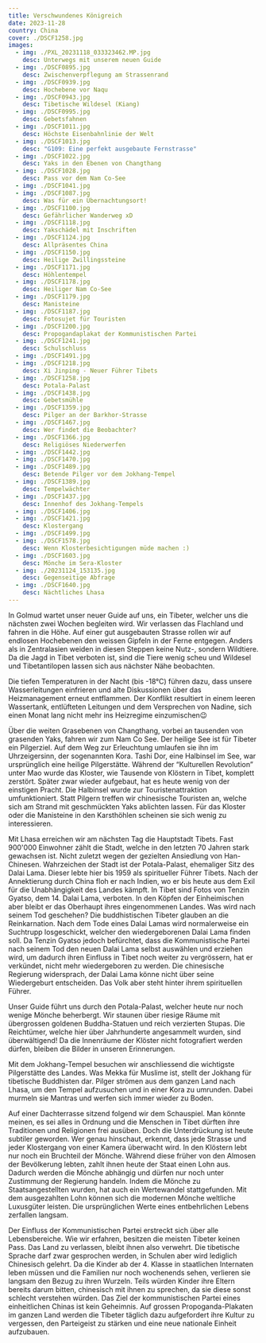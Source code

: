 ```yaml
---
title: Verschwundenes Königreich
date: 2023-11-28
country: China
cover: ./DSCF1258.jpg
images:
  - img: ./PXL_20231118_033323462.MP.jpg
    desc: Unterwegs mit unserem neuen Guide
  - img: ./DSCF0895.jpg
    desc: Zwischenverpflegung am Strassenrand
  - img: ./DSCF0939.jpg
    desc: Hochebene vor Naqu
  - img: ./DSCF0943.jpg
    desc: Tibetische Wildesel (Kiang)
  - img: ./DSCF0995.jpg
    desc: Gebetsfahnen
  - img: ./DSCF1011.jpg
    desc: Höchste Eisenbahnlinie der Welt
  - img: ./DSCF1013.jpg
    desc: "G109: Eine perfekt ausgebaute Fernstrasse"
  - img: ./DSCF1022.jpg
    desc: Yaks in den Ebenen von Changthang
  - img: ./DSCF1028.jpg
    desc: Pass vor dem Nam Co-See
  - img: ./DSCF1041.jpg
  - img: ./DSCF1087.jpg
    desc: Was für ein Übernachtungsort!
  - img: ./DSCF1100.jpg
    desc: Gefährlicher Wanderweg xD
  - img: ./DSCF1118.jpg
    desc: Yakschädel mit Inschriften
  - img: ./DSCF1124.jpg
    desc: Allpräsentes China
  - img: ./DSCF1150.jpg
    desc: Heilige Zwillingssteine
  - img: ./DSCF1171.jpg
    desc: Höhlentempel
  - img: ./DSCF1178.jpg
    desc: Heiliger Nam Co-See
  - img: ./DSCF1179.jpg
    desc: Manisteine
  - img: ./DSCF1187.jpg
    desc: Fotosujet für Touristen
  - img: ./DSCF1200.jpg
    desc: Propogandaplakat der Kommunistischen Partei
  - img: ./DSCF1241.jpg
    desc: Schulschluss
  - img: ./DSCF1491.jpg
  - img: ./DSCF1218.jpg
    desc: Xi Jinping - Neuer Führer Tibets
  - img: ./DSCF1258.jpg
    desc: Potala-Palast
  - img: ./DSCF1438.jpg
    desc: Gebetsmühle
  - img: ./DSCF1359.jpg
    desc: Pilger an der Barkhor-Strasse
  - img: ./DSCF1467.jpg
    desc: Wer findet die Beobachter?
  - img: ./DSCF1366.jpg
    desc: Religiöses Niederwerfen
  - img: ./DSCF1442.jpg
  - img: ./DSCF1470.jpg
  - img: ./DSCF1489.jpg
    desc: Betende Pilger vor dem Jokhang-Tempel
  - img: ./DSCF1389.jpg
    desc: Tempelwächter
  - img: ./DSCF1437.jpg
    desc: Innenhof des Jokhang-Tempels
  - img: ./DSCF1406.jpg
  - img: ./DSCF1421.jpg
    desc: Klostergang
  - img: ./DSCF1499.jpg
  - img: ./DSCF1578.jpg
    desc: Wenn Klosterbesichtigungen müde machen :)
  - img: ./DSCF1603.jpg
    desc: Mönche im Sera-Kloster
  - img: ./20231124_153135.jpg
    desc: Gegenseitige Abfrage
  - img: ./DSCF1640.jpg
    desc: Nächtliches Lhasa
---
```

In Golmud wartet unser neuer Guide auf uns, ein Tibeter, welcher uns die nächsten zwei Wochen begleiten wird. Wir verlassen das Flachland und fahren in die Höhe. Auf einer gut ausgebauten Strasse rollen wir auf endlosen Hochebenen den weissen Gipfeln in der Ferne entgegen. Anders als in Zentralasien weiden in diesen Steppen keine Nutz-, sondern Wildtiere. Da die Jagd in Tibet verboten ist, sind die Tiere wenig scheu und Wildesel und Tibetantilopen lassen sich aus nächster Nähe beobachten.

Die tiefen Temperaturen in der Nacht (bis -18°C) führen dazu, dass unsere Wasserleitungen einfrieren und alte Diskussionen über das Heizmanagement erneut entflammen. Der Konflikt resultiert in einem leeren Wassertank, entlüfteten Leitungen und dem Versprechen von Nadine, sich einen Monat lang nicht mehr ins Heizregime einzumischen😉

Über die weiten Grasebenen von Changthang, vorbei an tausenden von grasenden Yaks, fahren wir zum Nam Co See. Der heilige See ist für Tibeter ein Pilgerziel. Auf dem Weg zur Erleuchtung umlaufen sie ihn im Uhrzeigersinn, der sogenannten Kora. Tashi Dor, eine Halbinsel im See, war ursprünglich eine heilige Pilgerstätte. Während der “Kulturellen Revolution” unter Mao wurde das Kloster, wie Tausende von Klöstern in Tibet, komplett zerstört. Später zwar wieder aufgebaut, hat es heute wenig von der einstigen Pracht. Die Halbinsel wurde zur Touristenattraktion umfunktioniert. Statt Pilgern treffen wir chinesische Touristen an, welche sich am Strand mit geschmückten Yaks ablichten lassen. Für das Kloster oder die Manisteine in den Karsthöhlen scheinen sie sich wenig zu interessieren.

Mit Lhasa erreichen wir am nächsten Tag die Hauptstadt Tibets. Fast 900'000 Einwohner zählt die Stadt, welche in den letzten 70 Jahren stark gewachsen ist. Nicht zuletzt wegen der gezielten Ansiedlung von Han-Chinesen. Wahrzeichen der Stadt ist der Potala-Palast, ehemaliger Sitz des Dalai Lama. Dieser lebte hier bis 1959 als spiritueller Führer Tibets. Nach der Annektierung durch China floh er nach Indien, wo er bis heute aus dem Exil für die Unabhängigkeit des Landes kämpft. In Tibet sind Fotos von Tenzin Gyatso, dem 14. Dalai Lama, verboten. In den Köpfen der Einheimischen aber bleibt er das Oberhaupt ihres eingenommenen Landes. Was wird nach seinem Tod geschehen? Die buddhistischen Tibeter glauben an die Reinkarnation. Nach dem Tode eines Dalai Lamas wird normalerweise ein Suchtrupp losgeschickt, welcher den wiedergeborenen Dalai Lama finden soll. Da Tenzin Gyatso jedoch befürchtet, dass die Kommunistische Partei nach seinem Tod den neuen Dalai Lama selbst auswählen und erziehen wird, um dadurch ihren Einfluss in Tibet noch weiter zu vergrössern, hat er verkündet, nicht mehr wiedergeboren zu werden. Die chinesische Regierung widersprach, der Dalai Lama könne nicht über seine Wiedergeburt entscheiden. Das Volk aber steht hinter ihrem spirituellen Führer.

Unser Guide führt uns durch den Potala-Palast, welcher heute nur noch wenige Mönche beherbergt. Wir staunen über riesige Räume mit übergrossen goldenen Buddha-Statuen und reich verzierten Stupas. Die Reichtümer, welche hier über Jahrhunderte angesammelt wurden, sind überwältigend! Da die Innenräume der Klöster nicht fotografiert werden dürfen, bleiben die Bilder in unseren Erinnerungen.

Mit dem Jokhang-Tempel besuchen wir anschliessend die wichtigste Pilgerstätte des Landes. Was Mekka für Muslime ist, stellt der Jokhang für tibetische Buddhisten dar. Pilger strömen aus dem ganzen Land nach Lhasa, um den Tempel aufzusuchen und in einer Kora zu umrunden. Dabei murmeln sie Mantras und werfen sich immer wieder zu Boden.

Auf einer Dachterrasse sitzend folgend wir dem Schauspiel. Man könnte meinen, es sei alles in Ordnung und die Menschen in Tibet dürften ihre Traditionen und Religionen frei ausüben. Doch die Unterdrückung ist heute subtiler geworden. Wer genau hinschaut, erkennt, dass jede Strasse und jeder Klostergang von einer Kamera überwacht wird. In den Klöstern lebt nur noch ein Bruchteil der Mönche. Während diese früher von den Almosen der Bevölkerung lebten, zahlt ihnen heute der Staat einen Lohn aus. Dadurch werden die Mönche abhängig und dürfen nur noch unter Zustimmung der Regierung handeln. Indem die Mönche zu Staatsangestellten wurden, hat auch ein Wertewandel stattgefunden. Mit dem ausgezahlten Lohn können sich die modernen Mönche weltliche Luxusgüter leisten. Die ursprünglichen Werte eines entbehrlichen Lebens zerfallen langsam.

Der Einfluss der Kommunistischen Partei erstreckt sich über alle Lebensbereiche. Wie wir erfahren, besitzen die meisten Tibeter keinen Pass. Das Land zu verlassen, bleibt ihnen also verwehrt. Die tibetische Sprache darf zwar gesprochen werden, in Schulen aber wird lediglich Chinesisch gelehrt. Da die Kinder ab der 4. Klasse in staatlichen Internaten leben müssen und die Familien nur noch wochenends sehen, verlieren sie langsam den Bezug zu ihren Wurzeln. Teils würden Kinder ihre Eltern bereits darum bitten, chinesisch mit ihnen zu sprechen, da sie diese sonst schlecht verstehen würden. Das Ziel der kommunistischen Partei eines einheitlichen Chinas ist kein Geheimnis. Auf grossen Propoganda-Plakaten im ganzen Land werden die Tibeter täglich dazu aufgefordert ihre Kultur zu vergessen, den Parteigeist zu stärken und eine neue nationale Einheit aufzubauen.
